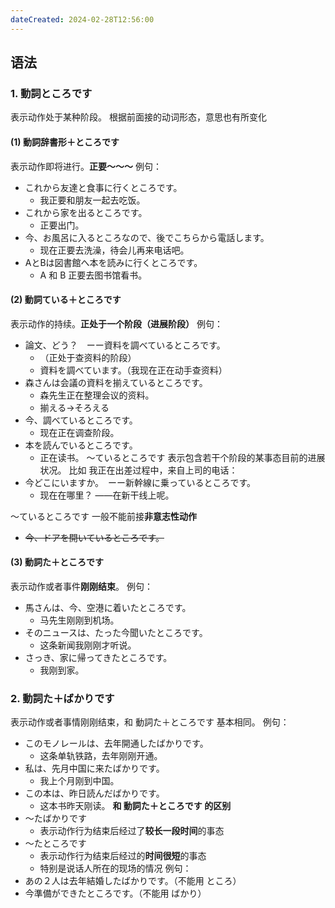 ```yaml
---
dateCreated: 2024-02-28T12:56:00
---
```

## 语法
### 1. 動詞ところです
表示动作处于某种阶段。
根据前面接的动词形态，意思也有所变化
#### (1) 動詞辞書形＋ところです
表示动作即将进行。**正要～～～**
例句：
- これから友達と食事に行くところです。
	- 我正要和朋友一起去吃饭。
- これから家を出るところです。
	- 正要出门。
- 今、お風呂に入るところなので、後でこちらから電話します。
	- 现在正要去洗澡，待会儿再来电话吧。
- AとBは図書館へ本を読みに行くところです。
	- A 和 B 正要去图书馆看书。
#### (2) 動詞ている＋ところです
表示动作的持续。**正处于一个阶段（进展阶段）**
例句：
- 論文、どう？　ーー資料を調べているところです。
	- （正处于查资料的阶段）
	- 資料を調べています。（我现在正在动手查资料）
- 森さんは会議の資料を揃えているところです。
	- 森先生正在整理会议的资料。
	- 揃える→そろえる
- 今、調べているところです。
	- 现在正在调查阶段。
- 本を読んでいるところです。
	- 正在读书。
〜ているところです 表示包含若干个阶段的某事态目前的进展状况。
比如 我正在出差过程中，来自上司的电话：
- 今どこにいますか。　ーー新幹線に乗っているところです。
	- 现在在哪里？  ——在新干线上呢。

〜ているところです 一般不能前接**非意志性动作**
- ~~今、ドアを開いているところです。~~
#### (3) 動詞た＋ところです
表示动作或者事件**刚刚结束**。
例句：
- 馬さんは、今、空港に着いたところです。
	- 马先生刚刚到机场。
- そのニュースは、たった今聞いたところです。
	- 这条新闻我刚刚才听说。
- さっき、家に帰ってきたところです。
	- 我刚到家。
### 2. 動詞た＋ばかりです
表示动作或者事情刚刚结束，和 動詞た＋ところです 基本相同。
例句：
- このモノレールは、去年開通したばかりです。
	- 这条单轨铁路，去年刚刚开通。
- 私は、先月中国に来たばかりです。
	- 我上个月刚到中国。
- この本は、昨日読んだばかりです。
	- 这本书昨天刚读。
**和 動詞た＋ところです 的区别**
- 〜たばかりです
	- 表示动作行为结束后经过了**较长一段时间**的事态
- 〜たところです
	- 表示动作行为结束后经过的**时间很短**的事态
	- 特别是说话人所在的现场的情况
例句：
- あの２人は去年結婚したばかりです。（不能用 ところ）
- 今準備ができたところです。（不能用 ばかり）